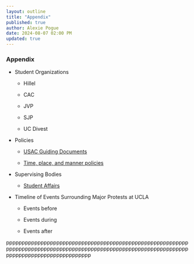 ```yaml
---
layout: outline
title: "Appendix"
published: true
author: Alexie Pogue
date: 2024-08-07 02:00 PM
updated: true
---
```



### Appendix 

- Student Organizations 
	
	- Hillel 

	- CAC

	- JVP

	- SJP

	- UC Divest

- Policies 

	- [USAC Guiding Documents](https://www.usac.ucla.edu/documents/guiding-docs)

	- [Time, place, and manner policies](https://sole.ucla.edu/file/4efd2db6-2863-447e-acb3-ca109fa5b33c)

- Supervising Bodies

	- [Student Affairs](https://www.studentaffairs.ucla.edu/) 

- Timeline of Events Surrounding Major Protests at UCLA

	- Events before 

	- Events during 

	- Events after 




ppppppppppppppppppppppppppppppppppppppppppppppppppppppppppppppppppppppppppppppppppppppppppppppppppppppppppppppppppppppppppppppppppppppppppppppp